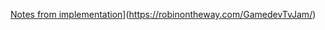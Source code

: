 [Notes from implementation](https://robinontheway.com/GamedevTvJam/)](https://robinontheway.com/GamedevTvJam/)
